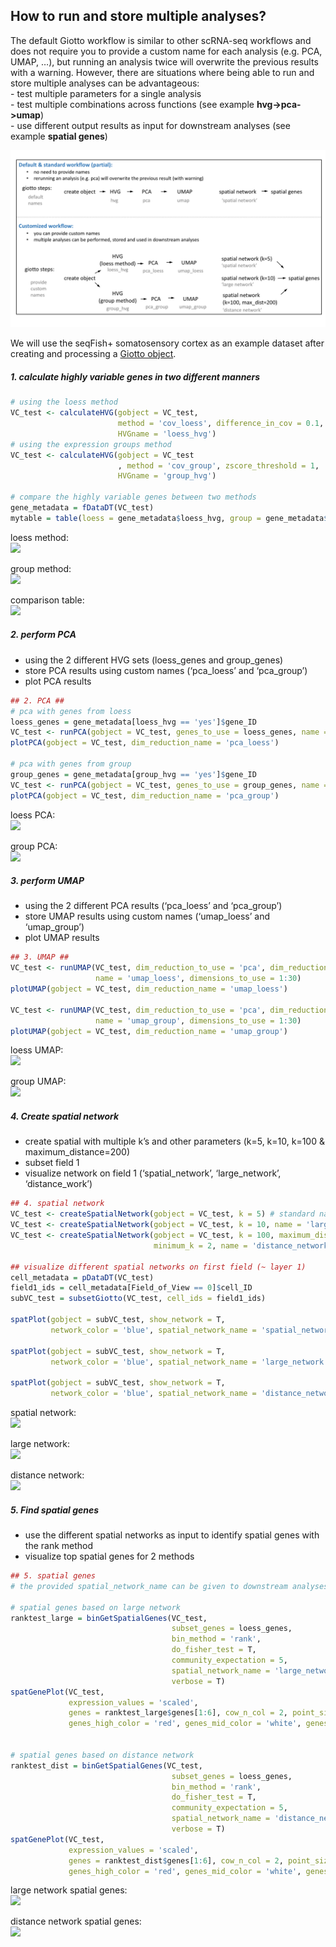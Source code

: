 
## How to run and store multiple analyses?

The default Giotto workflow is similar to other scRNA-seq workflows and
does not require you to provide a custom name for each analysis
(e.g. PCA, UMAP, …), but running an analysis twice will overwrite the
previous results with a warning. However, there are situations where
being able to run and store multiple analyses can be advantageous:  
\- test multiple parameters for a single analysis  
\- test multiple combinations across functions (see example
**hvg-\>pca-\>umap**)  
\- use different output results as input for downstream analyses (see
example **spatial genes**)

![](./ppt_store_multiple_analyses2.png)

We will use the seqFish+ somatosensory cortex as an example dataset
after creating and processing a [Giotto
object](./inst/examples/mouse_cortex_svz/seqfish_cortex_Giotto_v0.1.2_update.md).

##### 1\. calculate highly variable genes in two different manners

``` r
# using the loess method
VC_test <- calculateHVG(gobject = VC_test,
                        method = 'cov_loess', difference_in_cov = 0.1,
                        HVGname = 'loess_hvg')
# using the expression groups method
VC_test <- calculateHVG(gobject = VC_test
                        , method = 'cov_group', zscore_threshold = 1,
                        HVGname = 'group_hvg')

# compare the highly variable genes between two methods
gene_metadata = fDataDT(VC_test)
mytable = table(loess = gene_metadata$loess_hvg, group = gene_metadata$group_hvg)
```

loess method:  
![](./figures/1_loess_hvg.png)

group method:  
![](./figures/1_group_hvg.png)

comparison table:  
![](./figures/1_hvg_table.png)

##### 2\. perform PCA

  - using the 2 different HVG sets (loess\_genes and group\_genes)
  - store PCA results using custom names (‘pca\_loess’ and ‘pca\_group’)
  - plot PCA results

<!-- end list -->

``` r
## 2. PCA ##
# pca with genes from loess
loess_genes = gene_metadata[loess_hvg == 'yes']$gene_ID
VC_test <- runPCA(gobject = VC_test, genes_to_use = loess_genes, name = 'pca_loess', scale_unit = F)
plotPCA(gobject = VC_test, dim_reduction_name = 'pca_loess')

# pca with genes from group
group_genes = gene_metadata[group_hvg == 'yes']$gene_ID
VC_test <- runPCA(gobject = VC_test, genes_to_use = group_genes, name = 'pca_group', scale_unit = F)
plotPCA(gobject = VC_test, dim_reduction_name = 'pca_group')
```

loess PCA:  
![](./figures/2_loess_pca.png)

group PCA:  
![](./figures/2_group_pca.png)

##### 3\. perform UMAP

  - using the 2 different PCA results (‘pca\_loess’ and ‘pca\_group’)  
  - store UMAP results using custom names (‘umap\_loess’ and
    ‘umap\_group’)  
  - plot UMAP results

<!-- end list -->

``` r
## 3. UMAP ##
VC_test <- runUMAP(VC_test, dim_reduction_to_use = 'pca', dim_reduction_name = 'pca_loess',
                   name = 'umap_loess', dimensions_to_use = 1:30)
plotUMAP(gobject = VC_test, dim_reduction_name = 'umap_loess')

VC_test <- runUMAP(VC_test, dim_reduction_to_use = 'pca', dim_reduction_name = 'pca_group',
                   name = 'umap_group', dimensions_to_use = 1:30)
plotUMAP(gobject = VC_test, dim_reduction_name = 'umap_group')
```

loess UMAP:  
![](./figures/3_loess_umap.png)

group UMAP:  
![](./figures/3_group_umap.png)

##### 4\. Create spatial network

  - create spatial with multiple k’s and other parameters (k=5, k=10,
    k=100 & maximum\_distance=200)
  - subset field 1  
  - visualize network on field 1 (‘spatial\_network’, ‘large\_network’,
    ‘distance\_work’)

<!-- end list -->

``` r
## 4. spatial network
VC_test <- createSpatialNetwork(gobject = VC_test, k = 5) # standard name: 'spatial_network'
VC_test <- createSpatialNetwork(gobject = VC_test, k = 10, name = 'large_network')
VC_test <- createSpatialNetwork(gobject = VC_test, k = 100, maximum_distance = 200,
                                minimum_k = 2, name = 'distance_network')

## visualize different spatial networks on first field (~ layer 1)
cell_metadata = pDataDT(VC_test)
field1_ids = cell_metadata[Field_of_View == 0]$cell_ID
subVC_test = subsetGiotto(VC_test, cell_ids = field1_ids)

spatPlot(gobject = subVC_test, show_network = T,
         network_color = 'blue', spatial_network_name = 'spatial_network')

spatPlot(gobject = subVC_test, show_network = T,
         network_color = 'blue', spatial_network_name = 'large_network')

spatPlot(gobject = subVC_test, show_network = T,
         network_color = 'blue', spatial_network_name = 'distance_network')
```

spatial network:  
![](./figures/4_spatial_network.png)

large network:  
![](./figures/4_large_network.png)

distance network:  
![](./figures/4_distance_network.png)

##### 5\. Find spatial genes

  - use the different spatial networks as input to identify spatial
    genes with the rank method
  - visualize top spatial genes for 2 methods

<!-- end list -->

``` r
## 5. spatial genes
# the provided spatial_network_name can be given to downstream analyses

# spatial genes based on large network
ranktest_large = binGetSpatialGenes(VC_test,
                                    subset_genes = loess_genes,
                                    bin_method = 'rank',
                                    do_fisher_test = T,
                                    community_expectation = 5,
                                    spatial_network_name = 'large_network',
                                    verbose = T)
spatGenePlot(VC_test,
             expression_values = 'scaled',
             genes = ranktest_large$genes[1:6], cow_n_col = 2, point_size = 1,
             genes_high_color = 'red', genes_mid_color = 'white', genes_low_color = 'darkblue', midpoint = 0)


# spatial genes based on distance network
ranktest_dist = binGetSpatialGenes(VC_test,
                                    subset_genes = loess_genes,
                                    bin_method = 'rank',
                                    do_fisher_test = T,
                                    community_expectation = 5,
                                    spatial_network_name = 'distance_network',
                                    verbose = T)
spatGenePlot(VC_test,
             expression_values = 'scaled',
             genes = ranktest_dist$genes[1:6], cow_n_col = 2, point_size = 1,
             genes_high_color = 'red', genes_mid_color = 'white', genes_low_color = 'darkblue', midpoint = 0)
```

large network spatial genes:  
![](./figures/5_large_network_genes.png)

distance network spatial genes:  
![](./figures/5_large_distance_network_genes.png)
